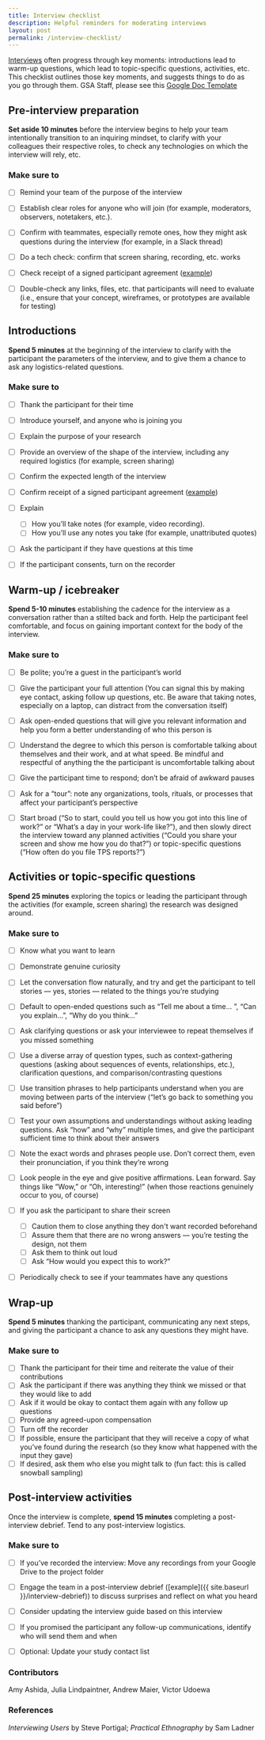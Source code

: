 ```yaml
---
title: Interview checklist
description: Helpful reminders for moderating interviews
layout: post
permalink: /interview-checklist/
---
```


[Interviews](https://methods.18f.gov/stakeholder-and-user-interviews/) often progress through key moments: introductions lead to warm-up questions, which lead to topic-specific questions, activities, etc. This checklist outlines those key moments, and suggests things to do as you go through them. GSA Staff, please see this [Google Doc Template](https://docs.google.com/document/d/1zRA2EK9qZ5H_cM3Ki5xf6Gz72F6Ah6i0E87YpwHTC9A/edit)


## Pre-interview preparation
**Set aside 10 minutes** before the interview begins to help your team intentionally transition to an inquiring mindset, to clarify with your colleagues their respective roles, to check any technologies on which the interview will rely, etc.

### Make sure to
- [ ] Remind your team of the purpose of the interview
- [ ] Establish clear roles for anyone who will join (for example, moderators, observers, notetakers, etc.).
- [ ] Confirm with teammates, especially remote ones, how they might ask questions during the interview (for example, in a Slack thread)
- [ ] Do a tech check: confirm that screen sharing, recording, etc. works
- [ ] Check receipt of a signed participant agreement ([example]({{site.baseurl}}/participant-agreement/))
- [ ] Double-check any links, files, etc. that participants will need to evaluate (i.e., ensure that your concept, wireframes, or prototypes are available for testing)


## Introductions
**Spend 5 minutes** at the beginning of the interview to clarify with the participant the parameters of the interview, and to give them a chance to ask any logistics-related questions.

### Make sure to
- [ ] Thank the participant for their time
- [ ] Introduce yourself, and anyone who is joining you
- [ ] Explain the purpose of your research
- [ ] Provide an overview of the shape of the interview, including any required logistics (for example, screen sharing)
- [ ] Confirm the expected length of the interview
- [ ] Confirm receipt of a signed participant agreement ([example]({{site.baseurl}}/participant-agreement/))
- [ ] Explain
  - [ ] How you’ll take notes (for example, video recording).
  - [ ] How you’ll use any notes you take (for example, unattributed quotes)
- [ ] Ask the participant if they have questions at this time
- [ ] If the participant consents, turn on the recorder


## Warm-up / icebreaker
**Spend 5-10 minutes** establishing the cadence for the interview as a conversation rather than a stilted back and forth. Help the participant feel comfortable, and focus on gaining important context for the body of the interview.

### Make sure to

- [ ] Be polite; you’re a guest in the participant’s world
- [ ] Give the participant your full attention (You can signal this by making eye contact, asking follow up questions, etc. Be aware that taking notes, especially on a laptop, can distract from the conversation itself)
- [ ] Ask open-ended questions that will give you relevant information and help you form a better understanding of who this person is
- [ ] Understand the degree to which this person is comfortable talking about themselves and their work, and at what speed. Be mindful and respectful of anything the the participant is uncomfortable talking about
- [ ] Give the participant time to respond; don’t be afraid of awkward pauses
- [ ] Ask for a “tour”: note any organizations, tools, rituals, or processes that affect your participant’s perspective
- [ ] Start broad (“So to start, could you tell us how you got into this line of work?” or “What’s a day in your work-life like?”), and then slowly direct the interview toward any planned activities (“Could you share your screen and show me how you do that?”) or topic-specific questions (“How often do you file TPS reports?”)


## Activities or topic-specific questions
**Spend 25 minutes** exploring the topics or leading the participant through the activities (for example, screen sharing) the research was designed around.

### Make sure to
- [ ] Know what you want to learn
- [ ] Demonstrate genuine curiosity
- [ ] Let the conversation flow naturally, and try and get the participant to tell stories — yes, stories — related to the things you’re studying
- [ ] Default to open-ended questions such as “Tell me about a time… ”, “Can you explain…”, “Why do you think…”
- [ ] Ask clarifying questions or ask your interviewee to repeat themselves if you missed something
- [ ] Use a diverse array of question types, such as context-gathering questions (asking about sequences of events, relationships, etc.), clarification questions, and comparison/contrasting questions
- [ ] Use transition phrases to help participants understand when you are moving between parts of the interview (“let’s go back to something you said before”)
- [ ] Test your own assumptions and understandings without asking leading questions. Ask “how” and “why” multiple times, and give the participant sufficient time to think about their answers
- [ ] Note the exact words and phrases people use. Don’t correct them, even their pronunciation, if you think they’re wrong
- [ ] Look people in the eye and give positive affirmations. Lean forward. Say things like “Wow,” or “Oh, interesting!” (when those reactions genuinely occur to you, of course)
- [ ] If you ask the participant to share their screen
  - [ ] Caution them to close anything they don't want recorded beforehand
  - [ ] Assure them that there are no wrong answers — you’re testing the design, not them
  - [ ] Ask them to think out loud
  - [ ] Ask “How would you expect this to work?”
- [ ] Periodically check to see if your teammates have any questions


## Wrap-up
**Spend 5 minutes** thanking the participant, communicating any next steps, and giving the participant a chance to ask any questions they might have.

### Make sure to
- [ ] Thank the participant for their time and reiterate the value of their contributions
- [ ] Ask the participant if there was anything they think we missed or that they would like to add
- [ ] Ask if it would be okay to contact them again with any follow up questions
- [ ] Provide any agreed-upon compensation
- [ ] Turn off the recorder
- [ ] If possible, ensure the participant that they will receive a copy of what you’ve found during the research (so they know what happened with the input they gave)
- [ ] If desired, ask them who else you might talk to (fun fact: this is called snowball sampling)

## Post-interview activities
Once the interview is complete, **spend 15 minutes** completing a post-interview debrief. Tend to any post-interview logistics.

### Make sure to
- [ ] If you’ve recorded the interview: Move any recordings from your Google Drive to the project folder
- [ ] Engage the team in a post-interview debrief ([example]({{ site.baseurl }}/interview-debrief)) to discuss surprises and reflect on what you heard
- [ ] Consider updating the interview guide based on this interview
- [ ] If you promised the participant any follow-up communications, identify who will send them and when
- [ ] Optional: Update your study contact list


### Contributors
Amy Ashida, Julia Lindpaintner, Andrew Maier, Victor Udoewa

### References
_Interviewing Users_ by Steve Portigal; _Practical Ethnography_ by Sam Ladner
